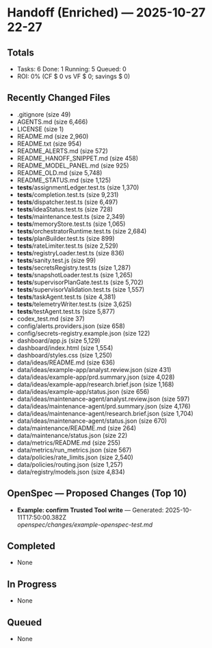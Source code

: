 # Handoff (Enriched) — 2025-10-27 22-27
## Totals
- Tasks: 6  Done: 1  Running: 5  Queued: 0
- ROI: 0% (CF $ 0 vs VF $ 0; savings $ 0)
## Recently Changed Files
- .gitignore (size 49)
- AGENTS.md (size 6,466)
- LICENSE (size 1)
- README.md (size 2,960)
- README.txt (size 954)
- README_ALERTS.md (size 572)
- README_HANOFF_SNIPPET.md (size 458)
- README_MODEL_PANEL.md (size 925)
- README_OLD.md (size 5,748)
- README_STATUS.md (size 1,125)
- __tests__/assignmentLedger.test.ts (size 1,370)
- __tests__/completion.test.ts (size 9,231)
- __tests__/dispatcher.test.ts (size 6,497)
- __tests__/ideaStatus.test.ts (size 728)
- __tests__/maintenance.test.ts (size 2,349)
- __tests__/memoryStore.test.ts (size 1,065)
- __tests__/orchestratorRuntime.test.ts (size 2,684)
- __tests__/planBuilder.test.ts (size 899)
- __tests__/rateLimiter.test.ts (size 2,529)
- __tests__/registryLoader.test.ts (size 836)
- __tests__/sanity.test.js (size 99)
- __tests__/secretsRegistry.test.ts (size 1,287)
- __tests__/snapshotLoader.test.ts (size 1,265)
- __tests__/supervisorPlanGate.test.ts (size 5,702)
- __tests__/supervisorValidation.test.ts (size 1,557)
- __tests__/taskAgent.test.ts (size 4,381)
- __tests__/telemetryWriter.test.ts (size 3,625)
- __tests__/testAgent.test.ts (size 5,877)
- codex_test.md (size 37)
- config/alerts.providers.json (size 658)
- config/secrets-registry.example.json (size 122)
- dashboard/app.js (size 5,129)
- dashboard/index.html (size 1,554)
- dashboard/styles.css (size 1,250)
- data/ideas/README.md (size 636)
- data/ideas/example-app/analyst.review.json (size 431)
- data/ideas/example-app/prd.summary.json (size 4,028)
- data/ideas/example-app/research.brief.json (size 1,168)
- data/ideas/example-app/status.json (size 656)
- data/ideas/maintenance-agent/analyst.review.json (size 597)
- data/ideas/maintenance-agent/prd.summary.json (size 4,176)
- data/ideas/maintenance-agent/research.brief.json (size 1,704)
- data/ideas/maintenance-agent/status.json (size 670)
- data/maintenance/README.md (size 264)
- data/maintenance/status.json (size 22)
- data/metrics/README.md (size 255)
- data/metrics/run_metrics.json (size 567)
- data/policies/rate_limits.json (size 2,540)
- data/policies/routing.json (size 1,257)
- data/registry/models.json (size 4,834)
## OpenSpec — Proposed Changes (Top 10)
- **Example: confirm Trusted Tool write** — Generated: 2025-10-11T17:50:00.382Z  
  _openspec/changes/example-openspec-test.md_
## Completed
- None
## In Progress
- None
## Queued
- None